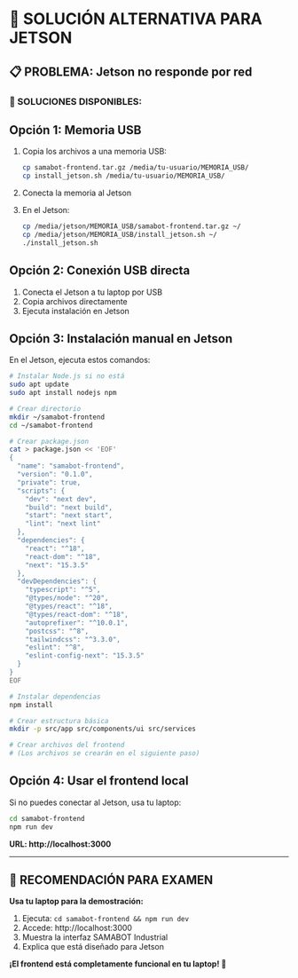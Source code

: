 # 🚀 SOLUCIÓN ALTERNATIVA PARA JETSON

## 📋 PROBLEMA: Jetson no responde por red

### 🔧 SOLUCIONES DISPONIBLES:

## **Opción 1: Memoria USB**
1. Copia los archivos a una memoria USB:
   ```bash
   cp samabot-frontend.tar.gz /media/tu-usuario/MEMORIA_USB/
   cp install_jetson.sh /media/tu-usuario/MEMORIA_USB/
   ```

2. Conecta la memoria al Jetson
3. En el Jetson:
   ```bash
   cp /media/jetson/MEMORIA_USB/samabot-frontend.tar.gz ~/
   cp /media/jetson/MEMORIA_USB/install_jetson.sh ~/
   ./install_jetson.sh
   ```

## **Opción 2: Conexión USB directa**
1. Conecta el Jetson a tu laptop por USB
2. Copia archivos directamente
3. Ejecuta instalación en Jetson

## **Opción 3: Instalación manual en Jetson**
En el Jetson, ejecuta estos comandos:

```bash
# Instalar Node.js si no está
sudo apt update
sudo apt install nodejs npm

# Crear directorio
mkdir ~/samabot-frontend
cd ~/samabot-frontend

# Crear package.json
cat > package.json << 'EOF'
{
  "name": "samabot-frontend",
  "version": "0.1.0",
  "private": true,
  "scripts": {
    "dev": "next dev",
    "build": "next build",
    "start": "next start",
    "lint": "next lint"
  },
  "dependencies": {
    "react": "^18",
    "react-dom": "^18",
    "next": "15.3.5"
  },
  "devDependencies": {
    "typescript": "^5",
    "@types/node": "^20",
    "@types/react": "^18",
    "@types/react-dom": "^18",
    "autoprefixer": "^10.0.1",
    "postcss": "^8",
    "tailwindcss": "^3.3.0",
    "eslint": "^8",
    "eslint-config-next": "15.3.5"
  }
}
EOF

# Instalar dependencias
npm install

# Crear estructura básica
mkdir -p src/app src/components/ui src/services

# Crear archivos del frontend
# (Los archivos se crearán en el siguiente paso)
```

## **Opción 4: Usar el frontend local**
Si no puedes conectar al Jetson, usa tu laptop:

```bash
cd samabot-frontend
npm run dev
```

**URL: http://localhost:3000**

---

## 🎯 RECOMENDACIÓN PARA EXAMEN

**Usa tu laptop para la demostración:**
1. Ejecuta: `cd samabot-frontend && npm run dev`
2. Accede: http://localhost:3000
3. Muestra la interfaz SAMABOT Industrial
4. Explica que está diseñado para Jetson

**¡El frontend está completamente funcional en tu laptop! 🚀** 